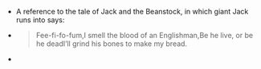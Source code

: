 - A reference to the tale of Jack and the Beanstock, in which giant Jack runs into says:
- > Fee-fi-fo-fum,I smell the blood of an Englishman,Be he live, or be he deadI’ll grind his bones to make my bread.
-